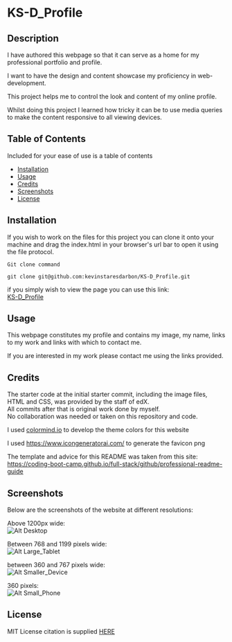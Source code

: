 # KS-D_Profile

## Description

I have authored this webpage so that it can serve as a home for my professional portfolio and profile.

I want to have the design and content showcase my proficiency in web-development.

This project helps me to control the look and content of my online profile.

Whilst doing this project I learned how tricky it can be to use media queries to make the content responsive to all viewing devices.

## Table of Contents

Included for your ease of use is a table of contents

- [Installation](#installation)
- [Usage](#usage)
- [Credits](#credits)
- [Screenshots](#screenshots)
- [License](#license)

## Installation
  
If you wish to work on the files for this project you can clone it onto your machine and drag the index.html in your browser's url bar to open it using the file protocol.  
  
```Git clone command```  
```
git clone git@github.com:kevinstaresdarbon/KS-D_Profile.git  
```
  
if you simply wish to view the page you can use this link:  
[KS-D_Profile](https://kevinstaresdarbon.github.io/KS-D_Profile/)

## Usage
  
This webpage constitutes my profile and contains my image, my name, links to my work and links with which to contact me.  
  
If you are interested in my work please contact me using the links provided.  
  
## Credits
  
The starter code at the initial starter commit, including the image files, HTML and CSS, was provided by the staff of edX.  
All commits after that is original work done by myself.  
No collaboration was needed or taken on this repository and code.  
  
I used [colormind.io](http://colormind.io/) to develop the theme colors for this website  
  
I used <https://www.icongeneratorai.com/> to generate the favicon png  
  
The template and advice for this README was taken from this site:  
<https://coding-boot-camp.github.io/full-stack/github/professional-readme-guide>  
  
## Screenshots  
  
Below are the screenshots of the website at different resolutions:  
  
Above 1200px wide:  
![Alt Desktop](./assets/images/screenshot@1920x1080.png)  
  
Between 768 and 1199 pixels wide:  
![Alt Large_Tablet](./assets/images/screenshot@1024x600.png)  
  
between 360 and 767 pixels wide:  
![Alt Smaller_Device](./assets/images/screenshot@540x720.png)  
  
360 pixels:  
![Alt Small_Phone](./assets/images/screenshot@360x740.png)  
  
## License  
  
MIT License citation is supplied [HERE](./LICENSE)

